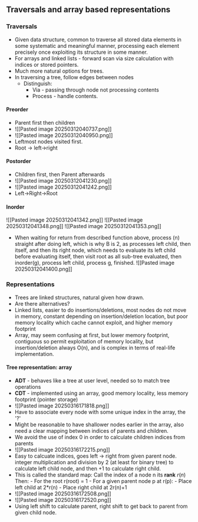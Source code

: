 ## Traversals and array based representations
### Traversals
- Given data structure, common to traverse all stored data elements in some systematic and meaningful manner, processing each element precisely once exploiting its structure in some manner.
- For arrays and linked lists - forward scan via size calculation with indices or stored pointers.
- Much more natural options for trees.
- In traversing a tree, follow edges between nodes
	- Distinguish:
		- Via - passing through node not processing contents
		- Process - handle contents.
#### Preorder
- Parent first then children
- ![[Pasted image 20250312040737.png]]
- ![[Pasted image 20250312040950.png]]
- Leftmost nodes visited first.
- Root -> left->right
#### Postorder
- Children first, then Parent afterwards
- ![[Pasted image 20250312041230.png]]
- ![[Pasted image 20250312041242.png]]
- Left->Right->Root

#### Inorder
![[Pasted image 20250312041342.png]]
![[Pasted image 20250312041348.png]]
![[Pasted image 20250312041353.png]]
- When waiting for return from described function above, process (n) straight after doing left, which is why B is 2, as processes left child, then itself, and then its right node, which needs to evaluate its left child before evaluating itself, then visit root as all sub-tree evaluated, then inorder(g), process left child, process g, finished.
![[Pasted image 20250312041400.png]]

### Representations
- Trees are linked structures, natural given how drawn.
- Are there alternatives?
- Linked lists, easier to do insertions/deletions, most nodes do not move in memory, constant depending on insertion/deletion location, but poor memory locality which cache cannot exploit, and higher memory footprint
- Array, may seem confusing at first, but lower memory footprint, contiguous so permit exploitation of memory locality, but insertion/deletion always O(n), and is complex in terms of real-life implementation. 
#### Tree representation: array
- **ADT** - behaves like a tree at user level, needed so to match tree operations
- **CDT** - implemented using an array, good memory locality, less memory footprint (pointer storage)
- ![[Pasted image 20250316171818.png]]
- Have to associate every node with some unique index in the array, the '?'
- Might be reasonable to have shallower nodes earlier in the array, also need a clear mapping between indices of parents and children.
- We avoid the use of index 0 in order to calculate children indices from parents
- ![[Pasted image 20250316172215.png]]
- Easy to calcuate indices, goes left -> right from given parent node. integer multiplication and division by 2 (at least for binary tree) to calculate left child node, and then +1 to calculate right child. 
- This is called the standard map:
	Call the index of a node n its **rank** $r(n)$ 
		Then: 
		- For the root r(root) = 1
		- For a given parent node p at r(p):
		- Place left child at 2*r(n)
		- Place right child at 2r(n)+1
- ![[Pasted image 20250316172508.png]]
- ![[Pasted image 20250316172520.png]]
- Using left shift to calculate parent, right shift to get back to parent from given child node.